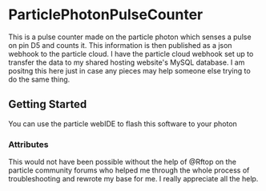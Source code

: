 # ParticlePhotonPulseCounter

This is a pulse counter made on the particle photon which senses a pulse on pin D5 and counts it. This information is then published as a json webhook to the particle cloud. I have the particle cloud webhook set up to transfer the data to my shared hosting website's MySQL database. I am positng this here just in case any pieces may help someone else trying to do the same thing. 

## Getting Started
You can use the particle webIDE to flash this software to your photon

### Attributes
This would not have been possible without the help of @Rftop on the particle community forums who helped me through the whole process of troubleshooting and rewrote my base for me. I really appreciate all the help.
